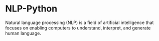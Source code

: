 # NLP-Python
Natural language processing (NLP) is a field of artificial intelligence that focuses on enabling computers to understand, interpret, and generate human language.
